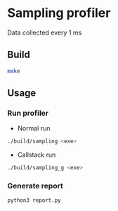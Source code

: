 # Sampling profiler
Data collected every 1 ms
## Build
```bash
make
```
## Usage
### Run profiler
- Normal run
```bash
./build/sampling <exe>
```
- Callstack run
```bash
./build/sampling_g <exe>
```
### Generate report
```bash
python3 report.py
```
